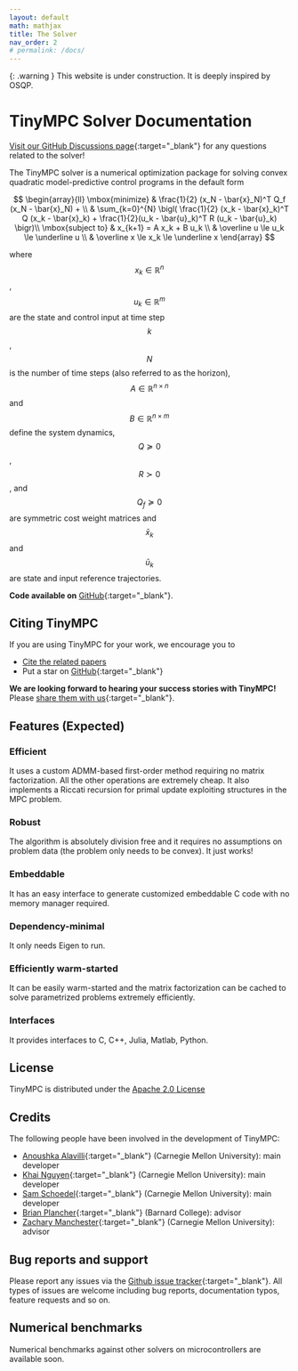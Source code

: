 ```yaml
---
layout: default
math: mathjax
title: The Solver
nav_order: 2
# permalink: /docs/
---
```


{: .warning }
This website is under construction. It is deeply inspired by OSQP.

# TinyMPC Solver Documentation

[Visit our GitHub Discussions page](https://github.com/orgs/TinyMPC/discussions){:target="_blank"} for any questions related to the solver!

The TinyMPC solver is a numerical optimization package for solving convex quadratic model-predictive control programs in the default form

$$
\begin{array}{ll}
  \mbox{minimize} & \frac{1}{2} (x_N - \bar{x}_N)^T Q_f (x_N - \bar{x}_N) + \\
  & \sum_{k=0}^{N} \bigl( \frac{1}{2} (x_k - \bar{x}_k)^T Q (x_k - \bar{x}_k) + \frac{1}{2}(u_k - \bar{u}_k)^T R (u_k - \bar{u}_k) \bigr)\\
  \mbox{subject to} & x_{k+1} = A x_k + B u_k \\
                    & \overline u \le u_k \le \underline u \\
                    & \overline x \le x_k \le \underline x
\end{array}
$$

where $$x_k \in \mathbb{R}^n$$, $$u_k \in \mathbb{R}^m$$ are the state and control input at time step $$k$$, $$N$$ is the number of time steps (also referred to as the horizon), $$A \in \mathbb{R}^{n \times n}$$ and $$B \in \mathbb{R}^{n \times m}$$ define the system dynamics, $$Q \succeq 0$$, $$R \succ 0$$, and $$Q_f \succeq 0$$ are symmetric cost weight matrices and $$\bar{x}_k$$ and $$\bar{u}_k$$ are state and input reference trajectories.

**Code available on** [GitHub](https://github.com/tinympc/tinympc){:target="_blank"}.

## Citing TinyMPC

If you are using TinyMPC for your work, we encourage you to

* [Cite the related papers](citing)
* Put a star on [GitHub](https://github.com/TinyMPC/TinyMPC){:target="_blank"}

**We are looking forward to hearing your success stories with TinyMPC!** Please [share them with us](mailto:khai.nx1201@gmail.com){:target="_blank"}.

## Features (Expected)

### Efficient

It uses a custom ADMM-based first-order method requiring no matrix factorization. All the other operations are extremely cheap. It also implements a Riccati recursion for primal update exploiting structures in the MPC problem.

### Robust

The algorithm is absolutely division free and it requires no assumptions on problem data (the problem only needs to be convex). It just works!

<!-- ### Detects primal / dual infeasible problems

When the problem is primal or dual infeasible, OSQP detects it. It is the first available QP solver based on first-order methods able to do so. -->

### Embeddable

It has an easy interface to generate customized embeddable C code with no memory manager required.

### Dependency-minimal

It only needs Eigen to run.

### Efficiently warm-started

It can be easily warm-started and the matrix factorization can be cached to solve parametrized problems extremely efficiently.

### Interfaces

It provides interfaces to C, C++, Julia, Matlab, Python.

## License

TinyMPC is distributed under the [Apache 2.0 License](https://www.apache.org/licenses/LICENSE-2.0)

## Credits

The following people have been involved in the development of TinyMPC:

* [Anoushka Alavilli](https://www.linkedin.com/in/anoushka-alavilli-89586b178/){:target="_blank"} (Carnegie Mellon University): main developer
* [Khai Nguyen]( https://xkhainguyen.github.io/){:target="_blank"} (Carnegie Mellon University): main developer
* [Sam Schoedel](https://samschoedel.com/){:target="_blank"} (Carnegie Mellon University): main developer
* [Brian Plancher](https://brianplancher.com/){:target="_blank"} (Barnard College): advisor
* [Zachary Manchester](https://www.linkedin.com/in/zacmanchester/){:target="_blank"} (Carnegie Mellon University): advisor

## Bug reports and support

Please report any issues via the [Github issue tracker](https://github.com/tinympc/tinympc/issues){:target="_blank"}. All types of issues are welcome including bug reports, documentation typos, feature requests and so on.

## Numerical benchmarks

Numerical benchmarks against other solvers on microcontrollers are available soon.
